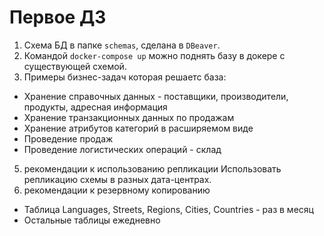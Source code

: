 # Первое ДЗ
1. Схема БД в папке `schemas`, сделана в `DBeaver`.
2. Командой `docker-compose up` можно поднять базу в докере с существующей схемой.
4. Примеры бизнес-задач которая решаетс база:
* Хранение справочных данных - поставщики, производители, продукты, адресная информация
* Хранение транзакционных данных по продажам
* Хранение атрибутов категорий в расширяемом виде
* Проведение продаж
* Проведение логистических операций - склад
5. рекомендации к использованию репликации
Использовать репликацию схемы в разных дата-центрах.
6. рекомендации к резервному копированию
* Таблица Languages, Streets, Regions, Cities, Countries - раз в месяц
* Остальные таблицы ежедневно